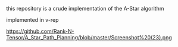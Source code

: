 this repository is a crude implementation of the A-Star algorithm 

implemented in v-rep

https://github.com/Rank-N-Tensor/A_Star_Path_Planning/blob/master/Screenshot%20(23).png